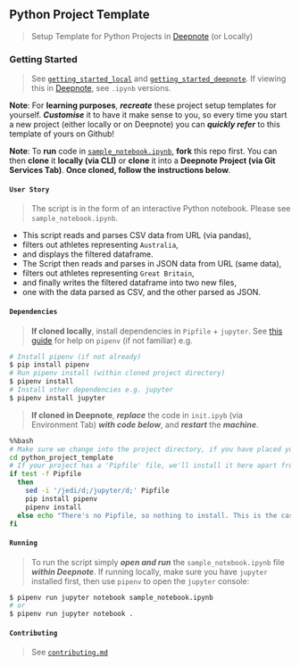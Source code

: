 ## Python Project Template

> Setup Template for Python Projects in [Deepnote](https://deepnote.com/) (or Locally)

### Getting Started

> See [```getting_started_local```](./getting_started_local.md) and [```getting_started_deepnote```](./getting_started_deepnote.md). If viewing this in [Deepnote](https://deepnote.com/), see ```.ipynb``` versions.

**Note**: For **learning purposes**, ***recreate*** these project setup templates for yourself. ***Customise*** it to have it make sense to you, so every time you start a new project (either locally or on Deepnote) you can ***quickly refer*** to this template of yours on Github! 

**Note**: To **run** code in [```sample_notebook.ipynb```](./sample_notebook.ipynb), **fork** this repo first. You can then **clone** it **locally (via CLI)** or **clone** it into a **Deepnote Project (via Git Services Tab)**. **Once cloned, follow the instructions below**. 

#### ```User Story```

> The script is in the form of an interactive Python notebook. Please see ```sample_notebook.ipynb```.

+ This script reads and parses CSV data from URL (via pandas),
+ filters out athletes representing ```Australia```,
+ and displays the filtered dataframe.
+ The Script then reads and parses in JSON data from URL (same data),
+ filters out athletes representing ```Great Britain```,
+ and finally writes the filtered dataframe into two new files,
+ one with the data parsed as CSV, and the other parsed as JSON.

#### ```Dependencies```

> **If cloned locally**, install dependencies in ```Pipfile``` + ```jupyter```. See [this guide](https://realpython.com/pipenv-guide/) for help on ```pipenv``` (if not familiar) e.g.

```bash
# Install pipenv (if not already)
$ pip install pipenv
# Run pipenv install (within cloned project directory)
$ pipenv install
# Install other dependencies e.g. jupyter
$ pipenv install jupyter
```

> **If cloned in Deepnote**, ***replace*** the code in ```init.ipyb``` (via Environment Tab) ***with code below***, and ***restart*** the ***machine***.

```bash
%%bash
# Make sure we change into the project directory, if you have placed your project in the deepnote root directory comment out the line below.
cd python_project_template
# If your project has a 'Pipfile' file, we'll install it here apart from blacklisted packages that interfere with Deepnote (see above).
if test -f Pipfile
  then
    sed -i '/jedi/d;/jupyter/d;' Pipfile
    pip install pipenv
    pipenv install
  else echo "There's no Pipfile, so nothing to install. This is the case with most projects."
fi
```

#### ```Running```

> To run the script simply ***open and run*** the ```sample_notebook.ipynb``` file ***within Deepnote***. If running locally, make sure you have ```jupyter``` installed first, then use ```pipenv``` to open the ```jupyter``` console:

```bash
$ pipenv run jupyter notebook sample_notebook.ipynb
# or
$ pipenv run jupyter notebook .
```

#### ```Contributing```

> See [```contributing.md```](./contributing.md)

